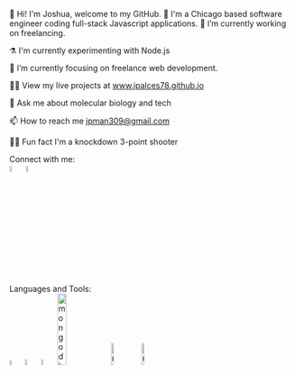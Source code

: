 👋 Hi! I'm Joshua, welcome to my GitHub. 📂
I'm a Chicago based software engineer coding full-stack Javascript applications.
🚧 I’m currently working on freelancing.

⚗️ I'm currently experimenting with Node.js

🎯 I’m currently focusing on freelance web development.

👩‍💻 View my live projects at www.jpalces78.github.io

💬 Ask me about molecular biology and tech

📫 How to reach me jpman309@gmail.com

👩‍🍳 Fun fact I'm a knockdown 3-point shooter

Connect with me: <br />
<a href="https://www.linkedin.com/in/jpalces78/"><img src="https://upload.wikimedia.org/wikipedia/commons/c/ca/LinkedIn_logo_initials.png" alt="linkedin" height="auto" width="5%"></a> <a href="https://twitter.com/Tuenchi_Fisher"><img src="https://upload.wikimedia.org/wikipedia/commons/4/4f/Twitter-logo.svg" alt="twitter" height="auto" width="5%"></a>

Languages and Tools: <br />
<img href="https://en.wikipedia.org/wiki/CSS" src="https://upload.wikimedia.org/wikipedia/commons/thumb/d/d5/CSS3_logo_and_wordmark.svg/1200px-CSS3_logo_and_wordmark.svg.png" alt="css3" height="auto" width="4.5%"> <img src="https://upload.wikimedia.org/wikipedia/commons/6/61/HTML5_logo_and_wordmark.svg" alt="css3" height="auto" width="5%"> <img src="https://upload.wikimedia.org/wikipedia/commons/6/6a/JavaScript-logo.png" alt="javascript" height="auto" width="5%"> <img src="https://upload.wikimedia.org/wikipedia/commons/9/93/MongoDB_Logo.svg" alt="mongodb" height="auto" width="18%"> <img src="https://upload.wikimedia.org/wikipedia/commons/d/d9/Node.js_logo.svg" alt="nodejs" height="auto" width="10%"> <img src="https://www.seekpng.com/png/full/80-803597_io-is-compatible-with-all-javascript-frameworks-and.png" alt="reactjs" height="auto" width="10%"> 

<!---
jpalces78/jpalces78 is a ✨ special ✨ repository because its `README.md` (this file) appears on your GitHub profile.
You can click the Preview link to take a look at your changes.
--->
